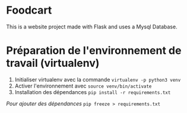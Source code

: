 # Foodcart
This is a website project made with Flask and uses a Mysql Database.

# Préparation de l'environnement de travail (virtualenv)
1. Initialiser virtualenv avec la commande `virtualenv -p python3 venv`
2. Activer l'environnement avec `source venv/bin/activate`
3. Installation des dépendances `pip install -r requirements.txt`

*Pour ajouter des dépendances* 
`pip freeze > requirements.txt`
